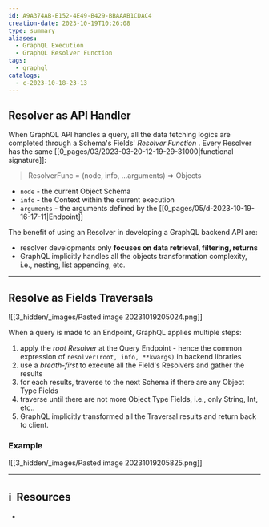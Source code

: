 ```yaml
---
id: A9A374AB-E152-4E49-B429-BBAAAB1CDAC4
creation-date: 2023-10-19T10:26:08
type: summary
aliases:
  - GraphQL Execution
  - GraphQL Resolver Function
tags:
  - graphql
catalogs:
  - c-2023-10-18-23-13
---
```

## Resolver as API Handler

When GraphQL API handles a query, all the data fetching logics are completed through a Schema's Fields' *Resolver Function* . Every Resolver has the same [[0_pages/03/2023-03-20-12-19-29-31000|functional signature]]: 

> ResolverFunc = (node, info, ...arguments) ⇒ Objects

- `node` - the current Object Schema
- `info` - the Context within the current execution
- `arguments` - the arguments defined by the [[0_pages/05/d-2023-10-19-16-17-11|Endpoint]]

The benefit of using an Resolver in developing a GraphQL backend API are: 
- resolver developments only **focuses on data retrieval, filtering, returns**
- GraphQL implicitly handles all the objects transformation complexity, i.e., nesting, list appending, etc.

---
## Resolve as Fields Traversals

![[3_hidden/_images/Pasted image 20231019205024.png]]

When a query is made to an Endpoint, GraphQL applies multiple steps: 
1. apply the *root Resolver* at the Query Endpoint - hence the common expression of `resolver(root, info, **kwargs)` in backend libraries
2. use a *breath-first* to execute all the Field's Resolvers and gather the results
3. for each results, traverse to the next Schema if there are any Object Type Fields
4. traverse until there are not more Object Type Fields, i.e., only String, Int, etc..
5. GraphQL implicitly transformed all the Traversal results and return back to client. 

### Example

![[3_hidden/_images/Pasted image 20231019205825.png]]

---
## ℹ️  Resources
- 